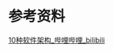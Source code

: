 





# 参考资料

[10种软件架构_哔哩哔哩_bilibili](https://www.bilibili.com/video/BV1K84y1N7Ae/?spm_id_from=333.788.recommend_more_video.1&vd_source=52cd9a9deff2e511c87ff028e3bb01d2)